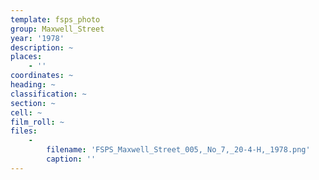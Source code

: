 ```yaml
---
template: fsps_photo
group: Maxwell_Street
year: '1978'
description: ~
places:
    - ''
coordinates: ~
heading: ~
classification: ~
section: ~
cell: ~
film_roll: ~
files:
    -
        filename: 'FSPS_Maxwell_Street_005,_No_7,_20-4-H,_1978.png'
        caption: ''
---
```

